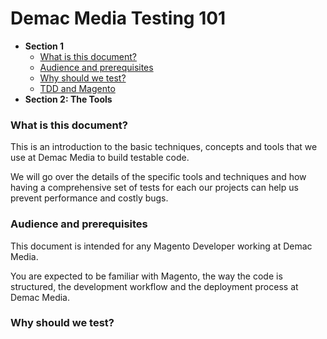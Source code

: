 # Demac Media Testing 101

- **Section 1**
    - [What is this document?](#what-is-this-document)
    - [Audience and prerequisites](#audience-and-prerequisites)
    - [Why should we test?](#why-should-we-test)
    - [TDD and Magento](#tdd-and-magento)
- **Section 2: The Tools**


### What is this document?

This is an introduction to the basic techniques, concepts and tools that we
use at Demac Media to build testable code.

We will go over the details of the specific tools and techniques and how 
having a comprehensive set of tests for each our projects can help us prevent
performance and costly bugs.

### Audience and prerequisites

This document is intended for any Magento Developer working at Demac Media.

You are expected to be familiar with Magento, the way the code is structured,
the development workflow and the deployment process at Demac Media.

### Why should we test?
